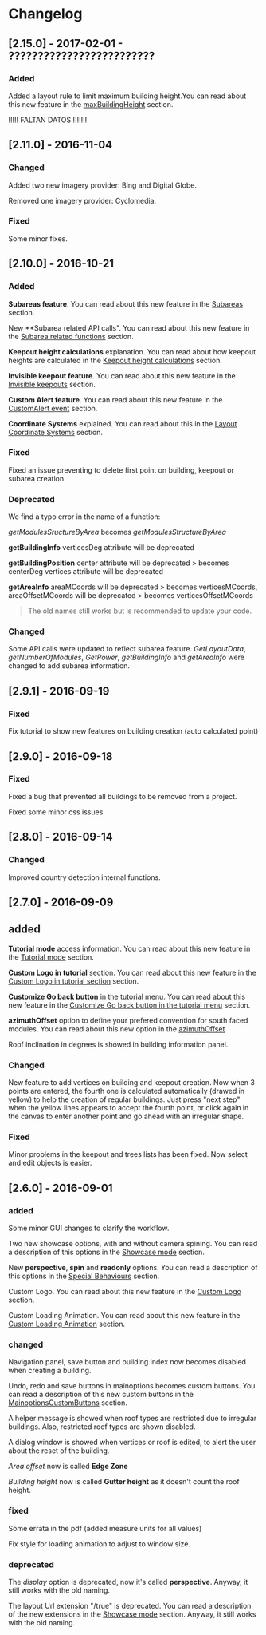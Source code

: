 <div class="page-break"></div>

# Changelog

## [2.15.0] - 2017-02-01 -   ?????????????????????????

### Added

Added a layout rule to limit maximum building height.You can read about this new feature in the [maxBuildingHeight](#maxbuildingheight) section.




!!!!! FALTAN DATOS !!!!!!!



## [2.11.0] - 2016-11-04

### Changed

Added two new imagery provider: Bing and Digital Globe.

Removed one imagery provider: Cyclomedia.

### Fixed

Some minor fixes.

## [2.10.0] - 2016-10-21

### Added

**Subareas feature**. You can read about this new feature in the [Subareas](#subareas) section.

New **Subarea related API calls". You can read about this new feature in the [Subarea related functions](#subarea-related-functions) section.

**Keepout height calculations** explanation. You can read about how keepout heights are calculated in the [Keepout height calculations](#keepout-height-calculations) section.

**Invisible keepout feature**. You can read about this new feature in the [Invisible keepouts](#invisible-keepouts) section.

**Custom Alert feature**. You can read about this new feature in the [CustomAlert event](#customalert-event) section.

**Coordinate Systems** explained. You can read about this in the [Layout Coordinate Systems](#layout-coordinate-systems) section.

### Fixed

Fixed an issue preventing to delete first point on building, keepout or subarea creation.

### Deprecated

We find a typo error in the name of a function:

*getModulesSructureByArea*  becomes  *getModulesStructureByArea*

**getBuildingInfo**
verticesDeg attribute will be deprecated

**getBuildingPosition**
center attribute will be deprecated >  becomes  centerDeg
vertices attribute will be deprecated 

**getAreaInfo**
areaMCoords will be deprecated  >  becomes  verticesMCoords,
areaOffsetMCoords will be deprecated  >  becomes  verticesOffsetMCoords

> The old names still works but is recommended to update your code.

### Changed

Some API calls were updated to reflect subarea feature. *GetLayoutData*, *getNumberOfModules*, *GetPower*, *getBuildingInfo* and *getAreaInfo* were changed to add subarea information.

## [2.9.1] - 2016-09-19

### Fixed

Fix tutorial to show new features on building creation (auto calculated point)

## [2.9.0] - 2016-09-18

### Fixed

Fixed a bug that prevented all buildings to be removed from a project.

Fixed some minor css issues

## [2.8.0] - 2016-09-14

### Changed

Improved country detection internal functions.

## [2.7.0] - 2016-09-09

## added

**Tutorial mode** access information. You can read about this new feature in the [Tutorial mode](#tutorial-mode) section.

**Custom Logo in tutorial** section. You can read about this new feature in the [Custom Logo in tutorial section](#custom-logo-in-tutorial-section) section.

**Customize Go back button** in the tutorial menu. You can read about this new feature in the [Customize Go back button in the tutorial menu](#customize-go-back-button-in-the-tutorial-menu) section.

**azimuthOffset** option to define your prefered convention for south faced modules. You can read about this new option in the [azimuthOffset](#azimuthoffset)

Roof inclination in degrees is showed in building information panel.

### Changed

New feature to add vertices on building and keepout creation. Now when 3 points are entered, the fourth one is calculated automatically (drawed in yellow) to help the creation of regular buildings. Just press "next step" when the yellow lines appears to accept the fourth point, or click again in the canvas to enter another point and go ahead with an irregular shape.

### Fixed

Minor problems in the keepout and trees lists has been fixed. Now select and edit objects is easier. 

## [2.6.0] - 2016-09-01

### added

Some minor GUI changes to clarify the workflow.

Two new showcase options, with and without camera spining. You can read a description of this options in the [Showcase mode](#showcase-mode) section.

New **perspective**, **spin** and **readonly** options. You can read a description of this options in the [Special Behaviours](#special-behaviours) section.

Custom Logo. You can read about this new feature in the [Custom Logo](#custom-logo) section.

Custom Loading Animation. You can read about this new feature in the [Custom Loading Animation](#custom-loading-animation) section.

### changed

Navigation panel, save button and building index now becomes disabled when creating a building.

Undo, redo and save buttons in mainoptions becomes custom buttons. You can read a description of this new custom buttons in the [MainoptionsCustomButtons](#mainoptionscustombuttons) section.

A helper message is showed when roof types are restricted due to irregular buildings. Also, restricted roof types are shown disabled.

A dialog window is showed when vertices or roof is edited, to alert the user about the reset of the building.

*Area offset* now is called **Edge Zone**

*Building height* now is called **Gutter height** as it doesn't count the roof height.

### fixed

Some errata in the pdf (added measure units for all values)

Fix style for loading animation to adjust to window size.

### deprecated

The *display* option is deprecated, now it's called **perspective**. Anyway, it still works with the old naming.

The layout Url extension "/true" is deprecated. You can read a description of the new extensions in the [Showcase mode](#showcase-mode) section. Anyway, it still works with the old naming.

<!--   Template to add a version to the changelog

## [2.5.0] - 2016-08-01

### added

### changed

### deprecated

### removed

### fixed

### security 

-->
